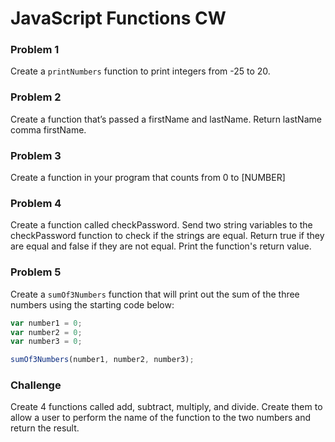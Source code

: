 # JavaScript Functions CW

### Problem 1

Create a ```printNumbers``` function to print integers from -25 to 20.

### Problem 2
Create a function that’s passed a firstName and lastName. Return lastName comma firstName.

### Problem 3
Create a function in your program that counts from 0 to [NUMBER]

### Problem 4
Create a function called checkPassword. Send two string variables to the checkPassword function to check if the strings are equal. Return true if they are equal and false if they are not equal. Print the function's return value.

### Problem 5
Create a ```sumOf3Numbers``` function that will print out the sum of the three numbers using the starting code below:
```javascript
var number1 = 0;
var number2 = 0;
var number3 = 0;

sumOf3Numbers(number1, number2, number3);
```

### Challenge
Create 4 functions called add, subtract, multiply, and divide. Create them to allow a user to perform the name of the function to the two numbers and return the result.
